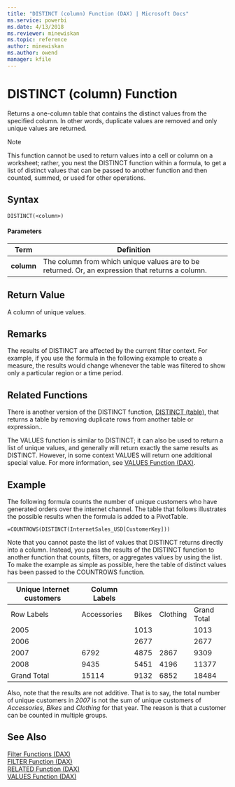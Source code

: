 ```yaml
---
title: "DISTINCT (column) Function (DAX) | Microsoft Docs"
ms.service: powerbi
ms.date: 4/13/2018
ms.reviewer: minewiskan
ms.topic: reference
author: minewiskan
ms.author: owend
manager: kfile
---
```

# DISTINCT (column) Function
Returns a one-column table that contains the distinct values from the specified column. In other words, duplicate values are removed and only unique values are returned.  
  
> [!NOTE]  
> This function cannot be used to return values into a cell or column on a worksheet; rather, you nest the DISTINCT function within a formula, to get a list of distinct values that can be passed to another function and then counted, summed, or used for other operations.  
  
## Syntax  
  
```  
DISTINCT(<column>)  
```  
  
#### Parameters  
  
|Term|Definition|  
|--------|--------------|  
|**column**|The column from which unique values are to be returned. Or, an expression that returns a column.|  
  
## Return Value  
A column of unique values.  
  
## Remarks  
The results of DISTINCT are affected by the current filter context. For example, if you use the formula in the following example to create a measure, the results would change whenever the table was filtered to show only a particular region or a time period.  
  
## Related Functions  
There is another version of the DISTINCT function, [DISTINCT (table)](distinct-table-function-dax.md), that returns a table by removing duplicate rows from another table or expression..

The VALUES function is similar to DISTINCT; it can also be used to return a list of unique values, and generally will return exactly the same results as DISTINCT. However, in some context VALUES will return one additional special value. For more information, see [VALUES Function &#40;DAX&#41;](values-function-dax.md).  
  
## Example  
The following formula counts the number of unique customers who have generated orders over the internet channel. The table that follows illustrates the possible results when the formula is added to a PivotTable.  
  
```  
=COUNTROWS(DISTINCT(InternetSales_USD[CustomerKey]))  
```  
Note that you cannot paste the list of values that DISTINCT returns directly into a column. Instead, you pass the results of the DISTINCT function to another function that counts, filters, or aggregates values by using the list. To make the example as simple as possible, here the table of distinct values has been passed to the COUNTROWS function.  
  
|Unique Internet customers|Column Labels||||  
|-----------------------------|-----------------|----|----|----|  
|Row Labels|Accessories|Bikes|Clothing|Grand Total|  
|2005||1013||1013|  
|2006||2677||2677|  
|2007|6792|4875|2867|9309|  
|2008|9435|5451|4196|11377|  
|Grand Total|15114|9132|6852|18484|  
  
Also, note that the results are not additive. That is to say, the total number of unique customers in *2007* is not the sum of unique customers of *Accessories*, *Bikes* and *Clothing* for that year. The reason is that a customer can be counted in multiple groups.  
  
## See Also  
[Filter Functions &#40;DAX&#41;](filter-functions-dax.md)  
[FILTER Function &#40;DAX&#41;](filter-function-dax.md)  
[RELATED Function &#40;DAX&#41;](related-function-dax.md)  
[VALUES Function &#40;DAX&#41;](values-function-dax.md)  
  
